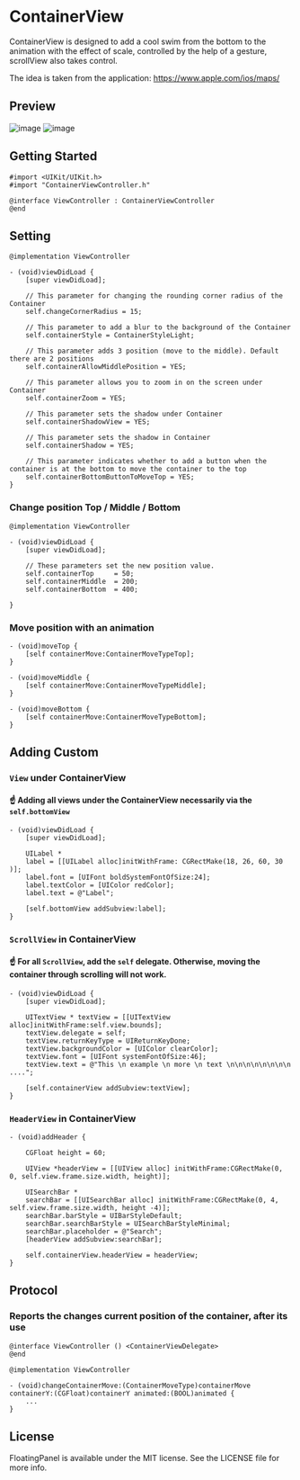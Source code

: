 # ContainerView 

ContainerView is designed to add a cool swim from the bottom to the animation with the effect of scale, controlled by the help of a gesture, scrollView also takes control. 

The idea is taken from the application: https://www.apple.com/ios/maps/

## Preview
![image](http://gdurl.com/p3_L)
![image](http://gdurl.com/30Qv)

## Getting Started

```objc
#import <UIKit/UIKit.h>
#import "ContainerViewController.h"

@interface ViewController : ContainerViewController
@end
```

## Setting

```objc
@implementation ViewController

- (void)viewDidLoad {
    [super viewDidLoad];
    
    // This parameter for changing the rounding corner radius of the Container
    self.changeCornerRadius = 15;

    // This parameter to add a blur to the background of the Container
    self.containerStyle = ContainerStyleLight;
    
    // This parameter adds 3 position (move to the middle). Default there are 2 positions
    self.containerAllowMiddlePosition = YES;
    
    // This parameter allows you to zoom in on the screen under Container
    self.containerZoom = YES;
    
    // This parameter sets the shadow under Container
    self.containerShadowView = YES;

    // This parameter sets the shadow in Container
    self.containerShadow = YES;

    // This parameter indicates whether to add a button when the container is at the bottom to move the container to the top
    self.containerBottomButtonToMoveTop = YES;
}
```

### Change position Top / Middle / Bottom

```objc
@implementation ViewController

- (void)viewDidLoad {
    [super viewDidLoad];
    
    // These parameters set the new position value.
    self.containerTop     = 50;
    self.containerMiddle  = 200;
    self.containerBottom  = 400;
    
}
```

### Move position with an animation

```objc
- (void)moveTop {
    [self containerMove:ContainerMoveTypeTop];
}

- (void)moveMiddle {
    [self containerMove:ContainerMoveTypeMiddle];
}

- (void)moveBottom {
    [self containerMove:ContainerMoveTypeBottom];
}
```

## Adding Custom

### `View` under ContainerView

#### ☝️ Adding all views under the ContainerView necessarily via the `self.bottomView`

```objc
- (void)viewDidLoad {
    [super viewDidLoad];
    
    UILabel *
    label = [[UILabel alloc]initWithFrame: CGRectMake(18, 26, 60, 30 )];
    label.font = [UIFont boldSystemFontOfSize:24];
    label.textColor = [UIColor redColor];
    label.text = @"Label";
    
    [self.bottomView addSubview:label];
}
```

### `ScrollView` in ContainerView

#### ☝️ For all `ScrollView`, add the `self` delegate. Otherwise, moving the container through scrolling will not work.

```objc
- (void)viewDidLoad {
    [super viewDidLoad];
    
    UITextView * textView = [[UITextView alloc]initWithFrame:self.view.bounds];
    textView.delegate = self;
    textView.returnKeyType = UIReturnKeyDone;
    textView.backgroundColor = [UIColor clearColor];
    textView.font = [UIFont systemFontOfSize:46];
    textView.text = @"This \n example \n more \n text \n\n\n\n\n\n\n\n ....";
    
    [self.containerView addSubview:textView];
}
```

### `HeaderView` in ContainerView

```objc
- (void)addHeader {

    CGFloat height = 60;
    
    UIView *headerView = [[UIView alloc] initWithFrame:CGRectMake(0, 0, self.view.frame.size.width, height)];
    
    UISearchBar *
    searchBar = [[UISearchBar alloc] initWithFrame:CGRectMake(0, 4, self.view.frame.size.width, height -4)];
    searchBar.barStyle = UIBarStyleDefault;
    searchBar.searchBarStyle = UISearchBarStyleMinimal;
    searchBar.placeholder = @"Search";
    [headerView addSubview:searchBar];
    
    self.containerView.headerView = headerView;
}
```

## Protocol

### Reports the changes current position of the container, after its use

```objc
@interface ViewController () <ContainerViewDelegate>
@end

@implementation ViewController

- (void)changeContainerMove:(ContainerMoveType)containerMove containerY:(CGFloat)containerY animated:(BOOL)animated {
    ...
}
```

## License

FloatingPanel is available under the MIT license. See the LICENSE file for more info.
